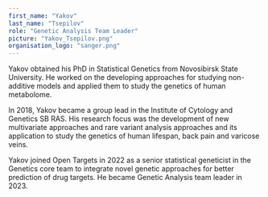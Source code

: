 ```yaml
---
first_name: "Yakov"
last_name: "Tsepilov"
role: "Genetic Analysis Team Leader"
picture: "Yakov_Tsepilov.png"
organisation_logo: "sanger.png"
---
```

Yakov obtained his PhD in Statistical Genetics from Novosibirsk State University. He worked on the developing approaches for studying non-additive models and applied them to study the genetics of human metabolome.

In 2018, Yakov became a group lead in the Institute of Cytology and Genetics SB RAS. His research focus was the development of new multivariate approaches and rare variant analysis approaches and its application to study the genetics of human lifespan, back pain and varicose veins.

Yakov joined Open Targets in 2022 as a senior statistical geneticist in the Genetics core team to integrate novel genetic approaches for better prediction of drug targets. He became Genetic Analysis team leader in 2023.

